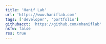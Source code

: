 ```yaml
---
title: 'Hanif Lab'
url: 'https://www.haniflab.com'
tags: ['developer', 'portfolio']
githubacct: 'https://github.com/mhaniflab'
nsfw: false
rss: true
---
```

